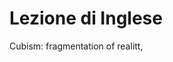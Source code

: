 # Lezione di Inglese

Cubism: fragmentation of realitt,
<!--stackedit_data:
eyJoaXN0b3J5IjpbLTU5MTE2MTg0OV19
-->
